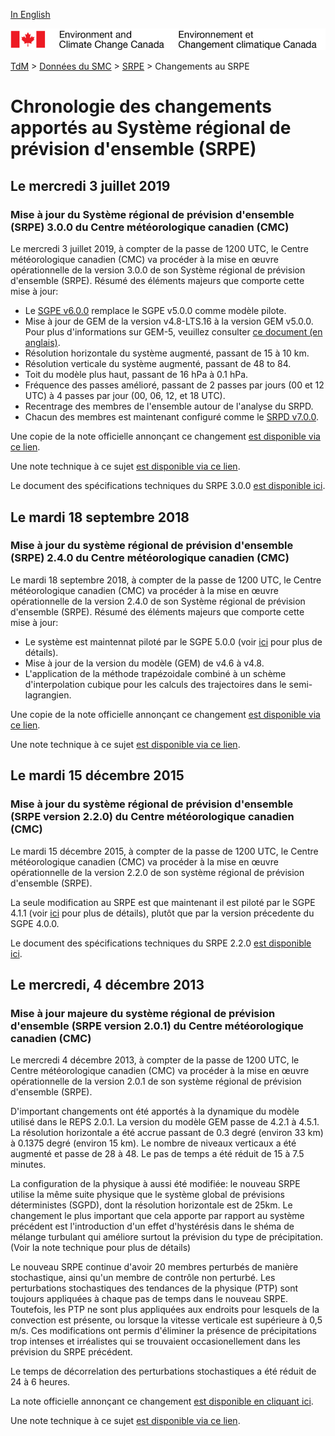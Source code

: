 [In English](changelog_reps_en.md)

![ECCC logo](../../img_eccc-logo.png)

[TdM](../../readme_fr.md) > [Données du SMC](../readme_fr.md) > [SRPE](readme_reps_fr.md) > Changements au SRPE

# Chronologie des changements apportés au Système régional de prévision d'ensemble (SRPE)

## Le mercredi 3 juillet 2019

### Mise à jour du Système régional de prévision d'ensemble (SRPE) 3.0.0 du Centre météorologique canadien (CMC)

Le mercredi 3 juillet 2019, à compter de la passe de 1200 UTC, le Centre météorologique canadien (CMC) va procéder à la mise en œuvre opérationnelle de la version 3.0.0 de son Système régional de prévision d'ensemble (SRPE).
Résumé des éléments majeurs que comporte cette mise à jour:

* Le [SGPE v6.0.0](../nwp_geps/changelog_geps_fr.md) remplace le SGPE v5.0.0 comme modèle pilote.
* Mise à jour de GEM de la version v4.8-LTS.16 à la version GEM v5.0.0. Pour plus d'informations sur GEM-5, veuillez consulter [ce document (en anglais)](https://collaboration.cmc.ec.gc.ca/cmc/cmoi/product_guide/docs/tech_notes/GEM5_paper_submitted_JAMES_20190614.pdf).
* Résolution horizontale du système augmenté, passant de 15 à 10 km.
* Résolution verticale du système augmenté, passant de 48 to 84.
* Toit du modèle plus haut, passant de 16 hPa à 0.1 hPa.
* Fréquence des passes amélioré, passant de 2 passes par jours (00 et 12 UTC) à 4 passes par jour (00, 06, 12, et 18 UTC).
* Recentrage des membres de l'ensemble autour de l'analyse du SRPD.
* Chacun des membres est maintenant configuré comme le [SRPD v7.0.0](../nwp_rdps/changelog_rdps_fr.md).

Une copie de la note officielle annonçant ce changement [est disponible via ce lien](http://dd.meteo.gc.ca/doc/genots/2019/06/28/NOCN03_CWAO_281735___13093).

Une note technique à ce sujet [est disponible via ce lien](https://collaboration.cmc.ec.gc.ca/cmc/cmoi/product_guide/docs/tech_notes/technote_reps-300_20190703_f.pdf).

Le document des spécifications techniques du SRPE 3.0.0 [est disponible ici](https://collaboration.cmc.ec.gc.ca/cmc/cmoi/product_guide/docs/tech_specifications/tech_specifications_REPS_3.0.0_f.pdf).


## Le mardi 18 septembre 2018

### Mise à jour du système régional de prévision d'ensemble (SRPE) 2.4.0 du Centre météorologique canadien (CMC)

Le mardi 18 septembre 2018, à compter de la passe de 1200 UTC, le Centre météorologique canadien (CMC) va procéder à la mise en œuvre opérationnelle de la version 2.4.0 de son Système régional de prévision d'ensemble (SRPE).
Résumé des éléments majeurs que comporte cette mise à jour:

* Le système est maintennat piloté par le SGPE 5.0.0 (voir [ici](../nwp_geps/changelog_geps_fr.md) pour plus de détails).
* Mise à jour de la version du modèle (GEM) de v4.6 à v4.8.
* L'application de la méthode trapézoidale combiné à un schème d'interpolation cubique pour les calculs des trajectoires dans le semi-lagrangien.

Une copie de la note officielle annonçant ce changement [est disponible via ce lien](http://dd.meteo.gc.ca/doc/genots/2018/09/17/NOCN03_CWAO_171325___27325).

Une note technique à ce sujet [est disponible via ce lien](https://collaboration.cmc.ec.gc.ca/cmc/cmoi/product_guide/docs/tech_notes/technote_reps-240_f.pdf).


## Le mardi 15 décembre 2015

### Mise à jour du système régional de prévision d'ensemble (SRPE version 2.2.0) du Centre météorologique canadien (CMC)

Le mardi 15 décembre 2015, à compter de la passe de 1200 UTC, le Centre météorologique canadien (CMC) va procéder à la mise en œuvre opérationnelle de la version 2.2.0 de son système régional de prévision d'ensemble (SRPE).

La seule modification au SRPE est que maintenant il est piloté par le SGPE 4.1.1 (voir [ici](../nwp_geps/changelog_geps_fr.md) pour plus de détails), plutôt que par la version précedente du SGPE 4.0.0.

Le document des spécifications techniques du SRPE 2.2.0 [est disponible ici](https://collaboration.cmc.ec.gc.ca/cmc/cmoi/product_guide/docs/tech_specifications/tech_specifications_REPS_2.2.0_f.pdf).


## Le mercredi, 4 décembre 2013

### Mise à jour majeure du système régional de prévision d'ensemble (SRPE version 2.0.1) du Centre météorologique canadien (CMC)

Le mercredi 4 décembre 2013, à compter de la passe de 1200 UTC, le Centre météorologique canadien (CMC) va procéder à la mise en œuvre opérationnelle de la version 2.0.1 de son système régional de prévision d'ensemble (SRPE).

D'important changements ont été apportés à la dynamique du modèle utilisé dans le REPS 2.0.1.
La version du modèle GEM passe de 4.2.1 à 4.5.1. La résolution horizontale a été accrue passant de 0.3 degré (environ 33 km) à 0.1375 degré (environ 15 km). Le nombre de niveaux verticaux a été augmenté et passe de 28 à 48. Le pas de temps a été réduit de 15 à 7.5 minutes.

La configuration de la physique à aussi été modifiée:
le nouveau SRPE utilise la même suite physique que le système global de prévisions déterministes (SGPD), dont la résolution horizontale est de 25km.
Le changement le plus important que cela apporte par rapport au système précédent est l'introduction d'un effet d'hystérésis dans le shéma de mélange turbulant qui améliore surtout la prévision du type de précipitation. (Voir la note technique pour plus de détails)

Le nouveau SRPE continue d'avoir 20 membres perturbés de manière stochastique, ainsi qu'un membre de contrôle non perturbé. Les perturbations stochastiques des tendances de la physique (PTP) sont toujours appliquées à chaque pas de temps dans le nouveau SRPE. Toutefois, les PTP ne sont plus appliquées aux endroits pour lesquels de la convection est présente, ou lorsque la vitesse verticale est supérieure à 0,5 m/s. Ces modifications ont permis d'éliminer la présence de précipitations trop intenses et irréalistes qui se trouvaient occasionellement dans les prévision du SRPE précédent.

Le temps de décorrelation des perturbations stochastiques a été réduit de 24 à 6 heures.

La note officielle annonçant ce changement [est disponible en cliquant ici](http://dd.meteo.gc.ca/doc/genots/2013/12/03/NOCN03_CWAO_032208___00939).

Une note technique à ce sujet [est disponible via ce lien](https://collaboration.cmc.ec.gc.ca/cmc/cmoi/product_guide/docs/lib/technote_reps201_20131204_f.pdf).






